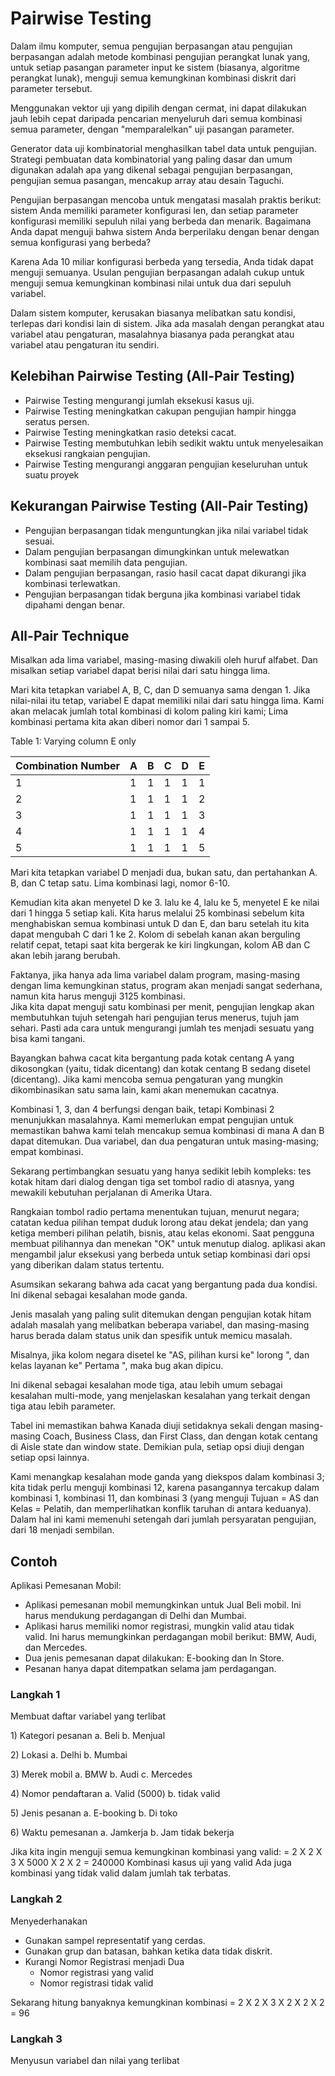 # Pairwise Testing

Dalam ilmu komputer, semua pengujian berpasangan atau pengujian berpasangan adalah metode kombinasi pengujian perangkat lunak yang, untuk setiap pasangan parameter input ke sistem (biasanya, algoritme perangkat lunak), menguji semua kemungkinan kombinasi diskrit dari parameter tersebut.

Menggunakan vektor uji yang dipilih dengan cermat, ini dapat dilakukan jauh lebih cepat daripada pencarian menyeluruh dari semua kombinasi semua parameter, dengan "memparalelkan" uji pasangan parameter.

Generator data uji kombinatorial menghasilkan tabel data untuk pengujian. Strategi pembuatan data kombinatorial yang paling dasar dan umum digunakan adalah apa yang dikenal sebagai pengujian berpasangan, pengujian semua pasangan, mencakup array atau desain Taguchi.

Pengujian berpasangan mencoba untuk mengatasi masalah praktis berikut: sistem Anda memiliki parameter konfigurasi len, dan setiap parameter konfigurasi memiliki sepuluh nilai yang berbeda dan menarik. Bagaimana Anda dapat menguji bahwa sistem Anda berperilaku dengan benar dengan semua konfigurasi yang berbeda?

Karena Ada 10 miliar konfigurasi berbeda yang tersedia, Anda tidak dapat menguji semuanya. Usulan pengujian berpasangan adalah cukup untuk menguji semua kemungkinan kombinasi nilai untuk dua dari sepuluh variabel.

Dalam sistem komputer, kerusakan biasanya melibatkan satu kondisi, terlepas dari kondisi lain di sistem. Jika ada masalah dengan perangkat atau variabel atau pengaturan, masalahnya biasanya pada perangkat atau variabel atau pengaturan itu sendiri.

## Kelebihan Pairwise Testing (All-Pair Testing)

- Pairwise Testing mengurangi jumlah eksekusi kasus uji.
- Pairwise Testing meningkatkan cakupan pengujian hampir hingga seratus persen.
- Pairwise Testing meningkatkan rasio deteksi cacat.
- Pairwise Testing membutuhkan lebih sedikit waktu untuk menyelesaikan eksekusi rangkaian pengujian.
- Pairwise Testing mengurangi anggaran pengujian keseluruhan untuk suatu proyek

## Kekurangan Pairwise Testing (All-Pair Testing)

- Pengujian berpasangan tidak menguntungkan jika nilai variabel tidak sesuai.
- Dalam pengujian berpasangan dimungkinkan untuk melewatkan kombinasi saat memilih data pengujian.
- Dalam pengujian berpasangan, rasio hasil cacat dapat dikurangi jika kombinasi terlewatkan.
- Pengujian berpasangan tidak berguna jika kombinasi variabel tidak dipahami dengan benar.

## All-Pair Technique

Misalkan ada lima variabel, masing-masing diwakili oleh huruf alfabet. Dan misalkan setiap variabel dapat berisi nilai dari satu hingga lima.

Mari kita tetapkan variabel A, B, C, dan D semuanya sama dengan 1. Jika nilai-nilai itu tetap, variabel E dapat memiliki nilai dari satu hingga lima. Kami akan melacak jumlah total kombinasi di kolom paling kiri kami; Lima kombinasi pertama kita akan diberi nomor dari 1 sampai 5.

Table 1: Varying column E only

| Combination Number | A   | B   | C   | D   | E   |
| ------------------ | --- | --- | --- | --- | --- |
| 1                  | 1   | 1   | 1   | 1   | 1   |
| 2                  | 1   | 1   | 1   | 1   | 2   |
| 3                  | 1   | 1   | 1   | 1   | 3   |
| 4                  | 1   | 1   | 1   | 1   | 4   |
| 5                  | 1   | 1   | 1   | 1   | 5   |

Mari kita tetapkan variabel D menjadi dua, bukan satu, dan pertahankan A. B, dan C tetap satu. Lima kombinasi lagi, nomor 6-10.

Kemudian kita akan menyetel D ke 3. lalu ke 4, lalu ke 5, menyetel E ke nilai dari 1 hingga 5 setiap kali. Kita harus melalui 25 kombinasi sebelum kita menghabiskan semua kombinasi untuk D dan E, dan baru setelah itu kita dapat mengubah C dari 1 ke 2. Kolom di sebelah kanan akan berguling relatif cepat, tetapi saat kita bergerak ke kiri lingkungan, kolom AB dan C akan lebih jarang berubah.

Faktanya, jika hanya ada lima variabel dalam program, masing-masing dengan lima kemungkinan status, program akan menjadi sangat sederhana, namun kita harus menguji 3125 kombinasi.  
Jika kita dapat menguji satu kombinasi per menit, pengujian lengkap akan membutuhkan tujuh setengah hari pengujian terus menerus, tujuh jam sehari. Pasti ada cara untuk mengurangi jumlah tes menjadi sesuatu yang bisa kami tangani.

Bayangkan bahwa cacat kita bergantung pada kotak centang A yang dikosongkan (yaitu, tidak dicentang) dan kotak centang B sedang disetel (dicentang). Jika kami mencoba semua pengaturan yang mungkin dikombinasikan satu sama lain, kami akan menemukan cacatnya.

Kombinasi 1, 3, dan 4 berfungsi dengan baik, tetapi Kombinasi 2 menunjukkan masalahnya. Kami memerlukan empat pengujian untuk memastikan bahwa kami telah mencakup semua kombinasi di mana A dan B dapat ditemukan. Dua variabel, dan dua pengaturan untuk masing-masing; empat kombinasi.

Sekarang pertimbangkan sesuatu yang hanya sedikit lebih kompleks: tes kotak hitam dari dialog dengan tiga set tombol radio di atasnya, yang mewakili kebutuhan perjalanan di Amerika Utara.

Rangkaian tombol radio pertama menentukan tujuan, menurut negara; catatan kedua pilihan tempat duduk lorong atau dekat jendela; dan yang ketiga memberi pilihan pelatih, bisnis, atau kelas ekonomi. Saat pengguna membuat pilihannya dan menekan "OK" untuk menutup dialog. aplikasi akan mengambil jalur eksekusi yang berbeda untuk setiap kombinasi dari opsi yang diberikan dalam status tertentu.

Asumsikan sekarang bahwa ada cacat yang bergantung pada dua kondisi. Ini dikenal sebagai kesalahan mode ganda.

Jenis masalah yang paling sulit ditemukan dengan pengujian kotak hitam adalah masalah yang melibatkan beberapa variabel, dan masing-masing harus berada dalam status unik dan spesifik untuk memicu masalah.

Misalnya, jika kolom negara disetel ke "AS, pilihan kursi ke" lorong ", dan kelas layanan ke" Pertama ", maka bug akan dipicu.

Ini dikenal sebagai kesalahan mode tiga, atau lebih umum sebagai kesalahan multi-mode, yang menjelaskan kesalahan yang terkait dengan tiga atau lebih parameter.

Tabel ini memastikan bahwa Kanada diuji setidaknya sekali dengan masing-masing Coach, Business Class, dan First Class, dan dengan kotak centang di Aisle state dan window state. Demikian pula, setiap opsi diuji dengan setiap opsi lainnya.

Kami menangkap kesalahan mode ganda yang diekspos dalam kombinasi 3; kita tidak perlu menguji kombinasi 12, karena pasangannya tercakup dalam kombinasi 1, kombinasi 11, dan kombinasi 3 (yang menguji Tujuan = AS dan Kelas = Pelatih, dan memperlihatkan konflik taruhan di antara keduanya). Dalam hal ini kami memenuhi setengah dari jumlah persyaratan pengujian, dari 18 menjadi sembilan.

## Contoh

Aplikasi Pemesanan Mobil:

- Aplikasi pemesanan mobil memungkinkan untuk Jual Beli mobil. Ini harus mendukung perdagangan di Delhi dan Mumbai.
- Aplikasi harus memiliki nomor registrasi, mungkin valid atau tidak valid. Ini harus memungkinkan perdagangan mobil berikut: BMW, Audi, dan Mercedes.
- Dua jenis pemesanan dapat dilakukan: E-booking dan In Store.
- Pesanan hanya dapat ditempatkan selama jam perdagangan.

### Langkah 1

Membuat daftar variabel yang terlibat

1) Kategori pesanan
a. Beli
b. Menjual

2) Lokasi
a. Delhi
b. Mumbai

3) Merek mobil
a. BMW
b. Audi
c. Mercedes

4) Nomor pendaftaran
a. Valid (5000)
b. tidak valid

5) Jenis pesanan
a. E-booking
b. Di toko

6) Waktu pemesanan
a. Jamkerja
b. Jam tidak bekerja

Jika kita ingin menguji semua kemungkinan kombinasi yang valid:
= 2 X 2 X 3 X 5000 X 2 X 2
= 240000 Kombinasi kasus uji yang valid
Ada juga kombinasi yang tidak valid dalam jumlah tak terbatas.

### Langkah 2

Menyederhanakan

- Gunakan sampel representatif yang cerdas.
- Gunakan grup dan batasan, bahkan ketika data tidak diskrit.
- Kurangi Nomor Registrasi menjadi Dua
  - Nomor registrasi yang valid
  - Nomor registrasi tidak valid

Sekarang hitung banyaknya kemungkinan kombinasi
= 2 X 2 X 3 X 2 X 2 X 2
= 96

### Langkah 3

Menyusun variabel dan nilai yang terlibat
